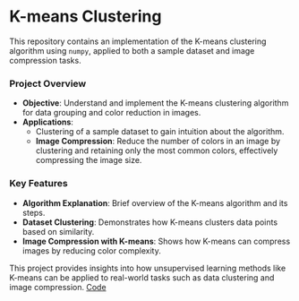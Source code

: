 # K-means Clustering 

This repository contains an implementation of the K-means clustering algorithm using `numpy`, applied to both a sample dataset and image compression tasks.

### Project Overview
- **Objective**: Understand and implement the K-means clustering algorithm for data grouping and color reduction in images.
- **Applications**:
  - Clustering of a sample dataset to gain intuition about the algorithm.
  - **Image Compression**: Reduce the number of colors in an image by clustering and retaining only the most common colors, effectively compressing the image size.

### Key Features
- **Algorithm Explanation**: Brief overview of the K-means algorithm and its steps.
- **Dataset Clustering**: Demonstrates how K-means clusters data points based on similarity.
- **Image Compression with K-means**: Shows how K-means can compress images by reducing color complexity.

This project provides insights into how unsupervised learning methods like K-means can be applied to real-world tasks such as data clustering and image compression. [Code](./Clustering/k_means.ipynb)
